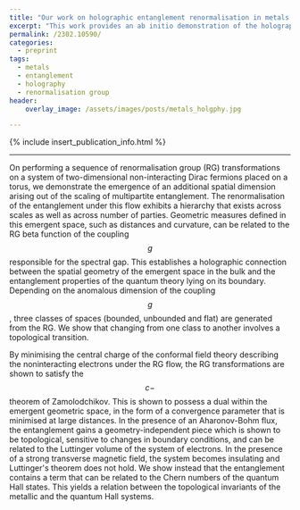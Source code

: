 ```yaml
---
title: "Our work on holographic entanglement renormalisation in metals is now available on the arxiv."
excerpt: "This work provides an ab initio demonstration of the holographic principle in a prototypical condensed matter system, and sheds new light on geometrical and topological aspects of entanglement in metals."
permalink: /2302.10590/
categories:
  - preprint
tags:
  - metals
  - entanglement
  - holography
  - renormalisation group
header:
    overlay_image: /assets/images/posts/metals_holgphy.jpg

---
```


{% include insert_publication_info.html %}

---

On performing a sequence of renormalisation group (RG) transformations on a system of two-dimensional non-interacting Dirac fermions placed on a torus, we demonstrate the emergence of an additional spatial dimension arising out of the scaling of multipartite entanglement. The renormalisation of the entanglement under this flow exhibits a hierarchy that exists across scales as well as across number of parties. Geometric measures defined in this emergent space, such as distances and curvature, can be related to the RG beta function of the coupling $$g$$ responsible for the spectral gap. This establishes a holographic connection between the spatial geometry of the emergent space in the bulk and the entanglement properties of the quantum theory lying on its boundary. Depending on the anomalous dimension of the coupling $$g$$, three classes of spaces (bounded, unbounded and flat) are generated from the RG. We show that changing from one class to another involves  a topological transition.

By minimising the central charge of the conformal field theory describing the noninteracting electrons under the RG flow, the RG transformations are shown to satisfy the $$c-$$theorem of Zamolodchikov. This is shown to possess a dual within the emergent geometric space, in the form of a convergence parameter that is minimised at large distances. In the presence of an Aharonov-Bohm flux, the entanglement gains a geometry-independent piece which is shown to be topological, sensitive to changes in boundary conditions, and can be related to the Luttinger volume of the system of electrons. In the presence of a strong transverse magnetic field, the system becomes insulating and Luttinger's theorem does not hold. We show instead that the entanglement contains a term that can be related to the Chern numbers of the quantum Hall states. This yields a relation between the topological invariants of the metallic and the quantum Hall systems.
